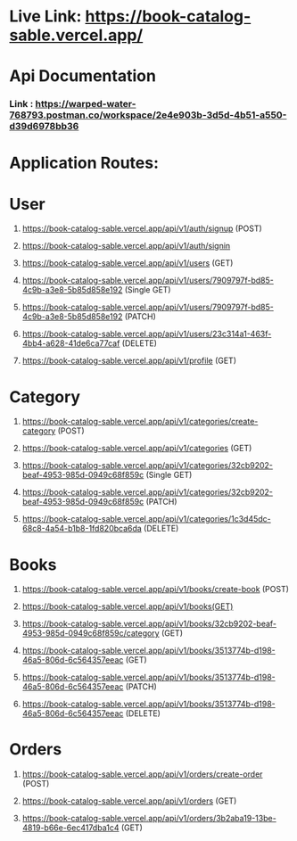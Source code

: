 # Live Link: https://book-catalog-sable.vercel.app/

# Api Documentation

### Link : https://warped-water-768793.postman.co/workspace/2e4e903b-3d5d-4b51-a550-d39d6978bb36

# Application Routes:

# User

1. https://book-catalog-sable.vercel.app/api/v1/auth/signup (POST)

2. https://book-catalog-sable.vercel.app/api/v1/auth/signin

3. https://book-catalog-sable.vercel.app/api/v1/users (GET)

4. https://book-catalog-sable.vercel.app/api/v1/users/7909797f-bd85-4c9b-a3e8-5b85d858e192 (Single GET)

5. https://book-catalog-sable.vercel.app/api/v1/users/7909797f-bd85-4c9b-a3e8-5b85d858e192 (PATCH)

6. https://book-catalog-sable.vercel.app/api/v1/users/23c314a1-463f-4bb4-a628-41de6ca77caf (DELETE)

7. https://book-catalog-sable.vercel.app/api/v1/profile (GET)

<!-- ============ -->

# Category

1. https://book-catalog-sable.vercel.app/api/v1/categories/create-category (POST)

2. https://book-catalog-sable.vercel.app/api/v1/categories (GET)

3. https://book-catalog-sable.vercel.app/api/v1/categories/32cb9202-beaf-4953-985d-0949c68f859c (Single GET)

4. https://book-catalog-sable.vercel.app/api/v1/categories/32cb9202-beaf-4953-985d-0949c68f859c (PATCH)

5. https://book-catalog-sable.vercel.app/api/v1/categories/1c3d45dc-68c8-4a54-b1b8-1fd820bca6da (DELETE)

<!-- ============= -->

# Books

1. https://book-catalog-sable.vercel.app/api/v1/books/create-book (POST)

2. https://book-catalog-sable.vercel.app/api/v1/books(GET)

3. https://book-catalog-sable.vercel.app/api/v1/books/32cb9202-beaf-4953-985d-0949c68f859c/category (GET)

4. https://book-catalog-sable.vercel.app/api/v1/books/3513774b-d198-46a5-806d-6c564357eeac (GET)

5. https://book-catalog-sable.vercel.app/api/v1/books/3513774b-d198-46a5-806d-6c564357eeac (PATCH)

6. https://book-catalog-sable.vercel.app/api/v1/books/3513774b-d198-46a5-806d-6c564357eeac (DELETE)

<!-- ================ -->

# Orders

1. https://book-catalog-sable.vercel.app/api/v1/orders/create-order (POST)

2. https://book-catalog-sable.vercel.app/api/v1/orders (GET)

3. https://book-catalog-sable.vercel.app/api/v1/orders/3b2aba19-13be-4819-b66e-6ec417dba1c4 (GET)
